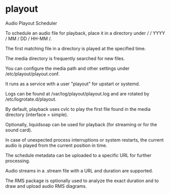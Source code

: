 # playout

Audio Playout Scheduler

To schedule an audio file for playback, place it in a directory under / <media path> / YYYY / MM / DD / HH-MM /. 

The first matching file in a directory is played at the specified time. 

The media directory is frequently searched for new files. 

You can configure the media path and other settings under /etc/playout/playout.conf. 

It runs as a service with a user "playout" for upstart or systemd. 

Logs can be found at /var/log/playout/playout.log and are rotated by /etc/logrotate.d/playout. 

By default, playback uses cvlc to play the first file found in the media directory (interface = simple). 

Optionally, liquidsoap can be used for playback (for streaming or for the sound card). 

In case of unexpected process interruptions or system restarts, the current audio is played from the current position in time. 

The schedule metadata can be uploaded to a specific URL for further processing. 

Audio streams in a .stream file with a URL and duration are supported. 

The RMS package is optionally used to analyze the exact duration and to draw and upload audio RMS diagrams.

